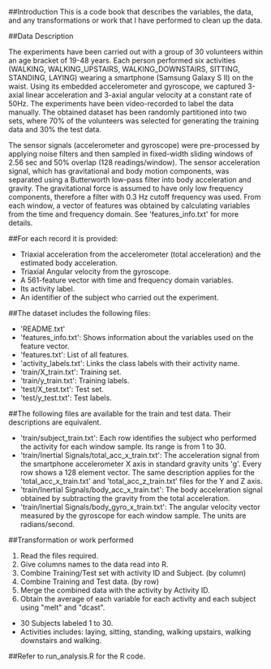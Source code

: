 ##Introduction
This is a code book that describes the variables, the data, and any transformations or work that I have performed to clean up the data.

##Data Description

The experiments have been carried out with a group of 30 volunteers within an age bracket of 19-48 years. Each person performed six activities (WALKING, WALKING_UPSTAIRS, WALKING_DOWNSTAIRS, SITTING, STANDING, LAYING) wearing a smartphone (Samsung Galaxy S II) on the waist. Using its embedded accelerometer and gyroscope, we captured 3-axial linear acceleration and 3-axial angular velocity at a constant rate of 50Hz. The experiments have been video-recorded to label the data manually. The obtained dataset has been randomly partitioned into two sets, where 70% of the volunteers was selected for generating the training data and 30% the test data. 

The sensor signals (accelerometer and gyroscope) were pre-processed by applying noise filters and then sampled in fixed-width sliding windows of 2.56 sec and 50% overlap (128 readings/window). The sensor acceleration signal, which has gravitational and body motion components, was separated using a Butterworth low-pass filter into body acceleration and gravity. The gravitational force is assumed to have only low frequency components, therefore a filter with 0.3 Hz cutoff frequency was used. From each window, a vector of features was obtained by calculating variables from the time and frequency domain. See 'features_info.txt' for more details. 

##For each record it is provided:

- Triaxial acceleration from the accelerometer (total acceleration) and the estimated body acceleration.
- Triaxial Angular velocity from the gyroscope. 
- A 561-feature vector with time and frequency domain variables. 
- Its activity label. 
- An identifier of the subject who carried out the experiment.

##The dataset includes the following files:

- 'README.txt'
- 'features_info.txt': Shows information about the variables used on the feature vector.
- 'features.txt': List of all features.
- 'activity_labels.txt': Links the class labels with their activity name.
- 'train/X_train.txt': Training set.
- 'train/y_train.txt': Training labels.
- 'test/X_test.txt': Test set.
- 'test/y_test.txt': Test labels.

##The following files are available for the train and test data. Their descriptions are equivalent. 

- 'train/subject_train.txt': Each row identifies the subject who performed the activity for each window sample. Its range is from 1 to 30. 
- 'train/Inertial Signals/total_acc_x_train.txt': The acceleration signal from the smartphone accelerometer X axis in standard gravity units 'g'. Every row shows a 128 element vector. The same description applies for the 'total_acc_x_train.txt' and 'total_acc_z_train.txt' files for the Y and Z axis. 
- 'train/Inertial Signals/body_acc_x_train.txt': The body acceleration signal obtained by subtracting the gravity from the total acceleration. 
- 'train/Inertial Signals/body_gyro_x_train.txt': The angular velocity vector measured by the gyroscope for each window sample. The units are radians/second. 

##Transformation or work performed
1. Read the files required.
2. Give columns names to the data read into R.
3. Combine Training/Test set with activity ID and Subject. (by column)
4. Combine Training and Test data. (by row)
5. Merge the combined data with the activity by Activity ID.
6. Obtain the average of each variable for each activity and each subject using "melt" and "dcast".

- 30 Subjects labeled 1 to 30.
- Activities includes: laying, sitting, standing, walking upstairs, walking downstairs and walking.

##Refer to run_analysis.R for the R code.
